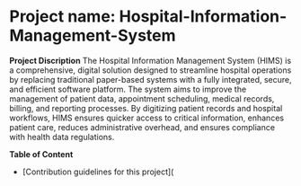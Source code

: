 # Project name: Hospital-Information-Management-System

**Project Discription**
The Hospital Information Management System (HIMS) is a comprehensive, digital solution designed to streamline hospital operations by replacing traditional paper-based systems with a fully integrated, secure, and efficient software platform. The system aims to improve the management of patient data, appointment scheduling, medical records, billing, and reporting processes. By digitizing patient records and hospital workflows, HIMS ensures quicker access to critical information, enhances patient care, reduces administrative overhead, and ensures compliance with health data regulations.

**Table of Content**
- [Contribution guidelines for this project](
